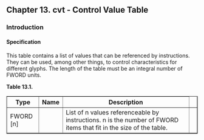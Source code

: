 <div xmlns="http://www.w3.org/1999/xhtml" class="chapter"><div class="titlepage"><div><div><h2 class="title"><a name="chapter.cvt"></a>Chapter 13. cvt - Control Value Table</h2></div></div></div><div role="fragment" class="section"><div class="titlepage"><div><div><h3 class="title"><a name="idm363761309920"></a>Introduction</h3></div></div></div><div role="specification" class="section"><div class="titlepage"><div><div><h4 class="title"><a name="section.14.1.1"></a>Specification</h4></div></div></div><p>This table contains a list of values that can be
          referenced by instructions. They can be used, among other
          things, to control characteristics for different glyphs. The
          length of the table must be an integral number of FWORD
          units.</p><div class="table"><a name="idm363761307552"></a><p class="title"><strong>Table 13.1. </strong></p><div class="table-contents"><table class="table" border="1"><colgroup><col/><col/><col/><col/></colgroup><thead><tr><th>Type</th><th>Name</th><th>Description</th><td class="auto-generated"> </td></tr></thead><tbody><tr><td>FWORD [n]</td><td> </td><td>List of n values referenceable by
	      instructions. n is the number of FWORD items that
	      fit in the size of the table.</td><td class="auto-generated"> </td></tr></tbody></table></div></div><br class="table-break"/></div></div></div>